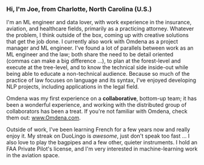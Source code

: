 ### Hi, I'm Joe, from Charlotte, North Carolina (U.S.)

I'm an ML engineer and data lover, with work experience in the insurance, aviation, and healthcare fields, primarily as a practicing attorney. Whatever the problem, I think outside of the box, coming up with creative solutions that get the job done. I currently also work with Omdena as a project manager and ML engineer. I've found a lot of parallels between work as an ML engineer and the law; both share the need to be detail oriented (commas can make a big difference ...), to plan at the forest-level and execute at the tree-level, and to know the technical side inside-out while being able to educate a non-technical audience. Because so much of the practice of law focuses on language and its syntax, I've enjoyed developing NLP projects, including applications in the legal field.     

Omdena was my first experience on a __collaborative__, bottom-up team; it has been a wonderful experience, and working with the distributed group of collaborators has been a treat. If you're not familiar with Omdena, check them out: www.Omdena.com. 

Outside of work, I've been learning French for a few years now and really enjoy it.  My streak on DuoLingo is _awesome_, just don't speak too fast ... I also love to play the bagpipes and a few other, quieter instruments. I hold an FAA Private Pilot's license, and I'm very interested in machine-learning work in the aviation space. 



<!--
**jnels13/jnels13** is a ✨ _special_ ✨ repository because its `README.md` (this file) appears on your GitHub profile.

Here are some ideas to get you started:

- 🔭 I’m currently working on ...
- 🌱 I’m currently learning ...
- 👯 I’m looking to collaborate on ...
- 🤔 I’m looking for help with ...
- 💬 Ask me about ...
- 📫 How to reach me: ...
- 😄 Pronouns: ...
- ⚡ Fun fact: ...
-->

